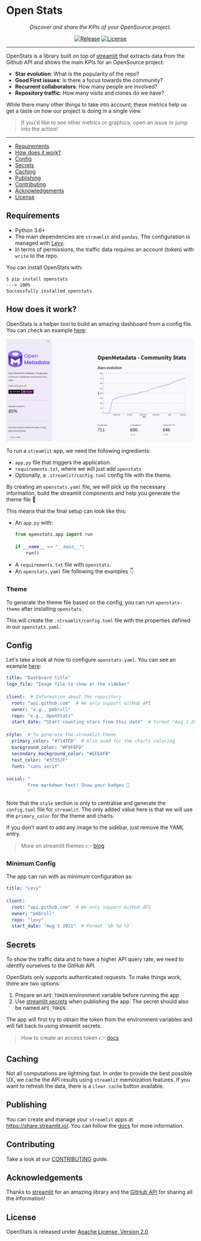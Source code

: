 # Open Stats

<div align="center">

<p align="center">
    <em>Discover and share the KPIs of your OpenSource project.</em>
</p>

[![Release](https://img.shields.io/github/release/pmbrull/open-stats/all.svg)](https://github.com/pmbrull/open-stats/releases)
[![License](https://img.shields.io/github/license/pmbrull/open-stats.svg)](LICENSE)

</div>

---

OpenStats is a library built on top of [streamlit](https://streamlit.io/) that extracts data from the Github API
and shows the main KPIs for an OpenSource project:
- **Star evolution**: What is the popularity of the repo?
- **Good First issues**: Is there a focus towards the community?
- **Recurrent collaborators**: How many people are involved?
- **Repository traffic**: How many visits and clones do we have?

While there many other things to take into account, these metrics help us get a taste on how our project is doing in
a single view.

> If you'd like to see other metrics or graphics, open an issue or jump into the action!

---

- [Requirements](#requirements)
- [How does it work?](#how-does-it-work)
- [Config](#config)
- [Secrets](#secrets)
- [Caching](#caching)
- [Publishing](#publishing)
- [Contributing](#contributing)
- [Acknowledgements](#acknowledgements)
- [License](#license)

## Requirements
- Python 3.6+
- The main dependencies are `streamlit` and `pandas`. The configuration is managed with [Levy](https://github.com/pmbrull/levy).
- In terms of permissions, the traffic data requires an account (token) with `write` to the repo.

You can install OpenStats with:

```commandline
$ pip install openstats
---> 100%
Successfully installed openstats
```

## How does it work?

OpenStats is a helper tool to build an amazing dashboard from a config file. You can check an example [here](https://github.com/pmbrull/OpenMetadata-stats):

![img](./assets/readme-screenshot.png)

To run a `streamlit` app, we need the following ingredients:

- `app.py` file that triggers the application.
- `requirements.txt`, where we will just add `openstats`
- Optionally, a `.streamlit/config.toml` config file with the theme.

By creating an `openstats.yaml` file, we will pick up the necessary information, build the streamlit components 
and help you generate the theme file 🚀

This means that the final setup can look like this:

- An `app.py` with:
  ```python
  from openstats.app import run

  if __name__ == "__main__":  
      run()
  ```
- A `requirements.txt` file with `openstats`.
- An `openstats.yaml` file following the examples 👇

### Theme

To generate the theme file based on the config, you can run `openstats-theme` after installing `openstats`.

This will create the `.streamlit/config.toml` file with the properties defined in our `openstats.yaml`.

## Config

Let's take a look at how to configure `openstats.yaml`. You can see an example [here](openstats.yaml):

```yaml
title: "Dashboard title"
logo_file: "Image file to show at the sidebar"

client:  # Information about the repository
  root: "api.github.com"  # We only support GitHub API
  owner: "e.g., pmbrull"
  repo: "e.g., OpenStats"
  start_date: "Start counting stars from this date"  # Format "Aug 1 2021" (`%b %d %Y`)

style:  # To generate the streamlit theme
  primary_color: "#7147E8"  # Also used for the charts coloring
  background_color: "#F9F8FD"
  secondary_background_color: "#EEEAF8"
  text_color: "#37352F"
  font: "sans serif"

social: "
        Free markdown text! Show your badges 💪
        "
```

Note that the `style` section is only to centralise and generate the `config.toml` file for `streamlit`. The
only added value here is that we will use the `primary_color` for the theme and charts.

If you don't want to add any image to the sidebar, just remove the YAML entry.

> More on streamlit themes 👉 [blog](https://blog.streamlit.io/introducing-theming/)

### Minimum Config

The app can run with as minimum configuration as:

```yaml
title: "Levy"

client:
  root: "api.github.com"  # We only support GitHub API
  owner: "pmbrull"
  repo: "levy"
  start_date: "Aug 1 2021"  # Format `%b %d %Y`
```

## Secrets

To show the traffic data and to have a higher API query rate, we need to identify ourselves to the GitHub API.

OpenStats only supports authenticated requests. To make things work, there are two options:

1. Prepare an `API_TOKEN` environment variable before running the app
2. Use [streamlit secrets](https://blog.streamlit.io/secrets-in-sharing-apps/) when publishing the app. The secret
    should also be named `API_TOKEN`.

The app will first try to obtain the token from the environment variables and will fall back to using streamlit secrets.

> How to create an access token 👉 [docs](https://docs.github.com/en/authentication/keeping-your-account-and-data-secure/creating-a-personal-access-token)

## Caching

Not all computations are lightning fast. In order to provide the best possible UX, we cache the API results using
`streamlit` memoization features. If you want to refresh the data, there is a `clear cache` button available.

## Publishing

You can create and manage your `streamlit` apps at https://share.streamlit.io/. You can follow the [docs](https://docs.streamlit.io/streamlit-cloud/get-started/deploy-an-app)
for more information.

## Contributing

Take a look at our [CONTRIBUTING](CONTRIBUTING.md) guide.

## Acknowledgements

Thanks to [streamlit](https://streamlit.io/) for an amazing library and the [GitHub API](https://docs.github.com/en/rest)
for sharing all the information! 

## License
OpenStats is released under [Apache License, Version 2.0](http://www.apache.org/licenses/LICENSE-2.0)

